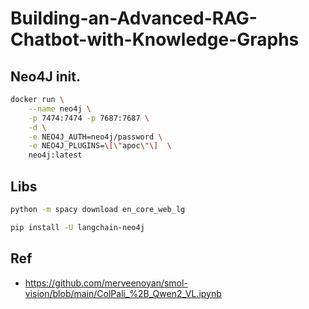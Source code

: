 # Building-an-Advanced-RAG-Chatbot-with-Knowledge-Graphs


## Neo4J init.

```bash
docker run \
    --name neo4j \
    -p 7474:7474 -p 7687:7687 \
    -d \
    -e NEO4J_AUTH=neo4j/password \
    -e NEO4J_PLUGINS=\[\"apoc\"\]  \
    neo4j:latest
```

## Libs

```bash
python -m spacy download en_core_web_lg
```

```bash
pip install -U langchain-neo4j
```


## Ref  
- https://github.com/merveenoyan/smol-vision/blob/main/ColPali_%2B_Qwen2_VL.ipynb